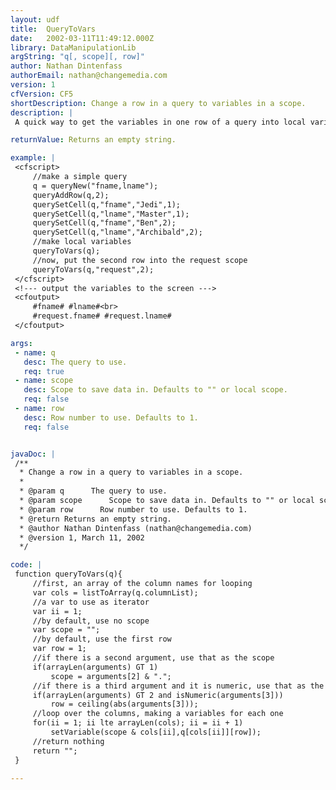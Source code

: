 ```yaml
---
layout: udf
title:  QueryToVars
date:   2002-03-11T11:49:12.000Z
library: DataManipulationLib
argString: "q[, scope][, row]"
author: Nathan Dintenfass
authorEmail: nathan@changemedia.com
version: 1
cfVersion: CF5
shortDescription: Change a row in a query to variables in a scope.
description: |
 A quick way to get the variables in one row of a query into local variables (or any other scope).  You pass in a query and the variables are created based on the column names in the query.  You can also optionally specify a scope and a row in the query to use.

returnValue: Returns an empty string.

example: |
 <cfscript>
     //make a simple query
     q = queryNew("fname,lname");
     queryAddRow(q,2);
     querySetCell(q,"fname","Jedi",1);
     querySetCell(q,"lname","Master",1);
     querySetCell(q,"fname","Ben",2);
     querySetCell(q,"lname","Archibald",2);    
     //make local variables
     queryToVars(q);
     //now, put the second row into the request scope
     queryToVars(q,"request",2);
 </cfscript>
 <!--- output the variables to the screen --->
 <cfoutput>
     #fname# #lname#<br>
     #request.fname# #request.lname#
 </cfoutput>

args:
 - name: q
   desc: The query to use.
   req: true
 - name: scope
   desc: Scope to save data in. Defaults to "" or local scope.
   req: false
 - name: row
   desc: Row number to use. Defaults to 1.
   req: false


javaDoc: |
 /**
  * Change a row in a query to variables in a scope.
  * 
  * @param q      The query to use. 
  * @param scope      Scope to save data in. Defaults to "" or local scope. 
  * @param row      Row number to use. Defaults to 1. 
  * @return Returns an empty string. 
  * @author Nathan Dintenfass (nathan@changemedia.com) 
  * @version 1, March 11, 2002 
  */

code: |
 function queryToVars(q){
     //first, an array of the column names for looping
     var cols = listToArray(q.columnList);
     //a var to use as iterator
     var ii = 1;
     //by default, use no scope
     var scope = "";
     //by default, use the first row
     var row = 1;
     //if there is a second argument, use that as the scope
     if(arrayLen(arguments) GT 1)
         scope = arguments[2] & ".";
     //if there is a third argument and it is numeric, use that as the row (make sure it is a positive integer)
     if(arrayLen(arguments) GT 2 and isNumeric(arguments[3]))
         row = ceiling(abs(arguments[3]));        
     //loop over the columns, making a variables for each one
     for(ii = 1; ii lte arrayLen(cols); ii = ii + 1)
         setVariable(scope & cols[ii],q[cols[ii]][row]);
     //return nothing
     return "";    
 }

---
```


